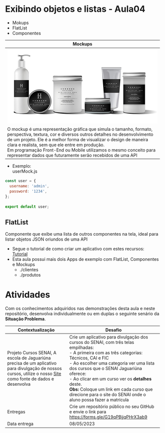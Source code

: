 # Exibindo objetos e listas - Aula04

- Mokups
- FlatList
- Componentes

|Mockups|
|-|
|![Mockup](./mockup.jpg)|
|O mockup é uma representação gráfica que simula o tamanho, formato, perspectiva, textura, cor e diversos outros detalhes no desenvolvimento de um projeto. Ele é a melhor forma de visualizar o design de maneira clara e realista, sem que ele entre em produção.<br> Em programação Front-End ou Mobile utilizamos o mesmo conceito para representar dados que futuramente serão recebidos de uma API|

- Exemplo:<br>userMock.js
```javascript
const user = {
  username: 'admin',
  password: '1234',
};

export default user;
```
## FlatList
Componente que exibe uma lista de outros componentes na tela, ideal para listar objetos JSON oriundos de uma API

- Segue o tutorial de como criar um aplicativo com estes recursos: [Tutorial](./tutorial.md)
- Esta aula possui mais dois Apps de exemplo com FlatList, Componentes e Mockups
  - ./clientes
  - ./produtos

# Atividades
Com os conhecimentos adquiridos nas demonstrações desta aula e neste repositório, desenvolva individualmente ou em duplas o seguinte senário da **Situação Problema**.

|Contextualização|Desafio|
|-|-|
|Projeto Cursos SENAI, A escola de Jaguariúna precisa de um aplicativo para divulgação de nossos cursos, utilize o nosso [Site](https://jaguariuna.sp.senai.br/) como fonte de dados e desenvolva| Crie um aplicativo para divulgação dos cursos do SENAI, com três telas empilhadas:<br>- A primeira com as três categorias: Técnicos, CAI e FIC<br>- Ao escolher uma categoria ver uma lista dos cursos que o SENAI Jaguariúna oferece:<br>- Ao clicar em um curso ver os **detalhes** deste.<br>**Obs:** Coloque um link em cada curso que direcione para o site do SENAI onde o aluno possa fazer a matrícula|
|Entregas|Crie um repositório público no seu GitHub e envie o link para https://forms.gle/G19qPBjjqPHrX3ab9|
|Data entrega|08/05/2023|